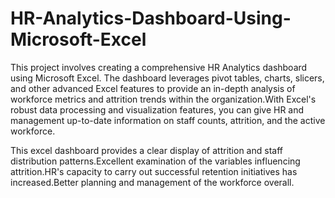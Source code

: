 # HR-Analytics-Dashboard-Using-Microsoft-Excel
This project involves creating a comprehensive HR Analytics dashboard using Microsoft Excel. The dashboard leverages pivot tables, charts, slicers, and other advanced Excel features to provide an in-depth analysis of workforce metrics and attrition trends within the organization.With Excel's robust data processing and visualization features, you can give HR and management up-to-date information on staff counts, attrition, and the active workforce.

This excel dashboard provides a clear display of attrition and staff distribution patterns.Excellent examination of the variables influencing attrition.HR's capacity to carry out successful retention initiatives has increased.Better planning and management of the workforce overall.       
